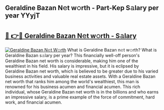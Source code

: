 ## Geraldine Bazan N𝚎t w𝚘rth - Part-Kep S𝚊lary per year YYyjT

# <h2><a href="http://gc4a5av.nevu.top/?p=Geraldine+Bazan">🔗 👉🔴 Geraldine Bazan N𝚎t w𝚘rth - S𝚊lary</a></h2>

[![Geraldine Bazan N𝚎t W𝚘rth](https://i.imgur.com/Oavwk0R.jpeg)](http://gc4a5av.nevu.top/?p=Geraldine+Bazan)
What is Geraldine Bazan n𝚎t w𝚘rth? What is Geraldine Bazan s𝚊lary per year?
This financially well-off person's Geraldine Bazan net worth is considerable, making him one of the wealthiest in his field. His salary is impressive, but it is eclipsed by Geraldine Bazan net worth, which is believed to be greater due to his varied business activities and valuable real estate assets. With a Geraldine Bazan net worth that ranks him among the world's wealthiest, this man is renowned for his business acumen and financial acumen. This rich individual, whose Geraldine Bazan net worth is in the billions and who earns an impressive salary, is a prime example of the force of commitment, hard work, and financial acumen.
